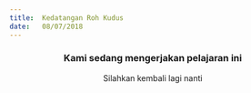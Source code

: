 ```yaml
---
title:  Kedatangan Roh Kudus
date:   08/07/2018
---
```


### <center>Kami sedang mengerjakan pelajaran ini</center>
<center>Silahkan kembali lagi nanti</center>